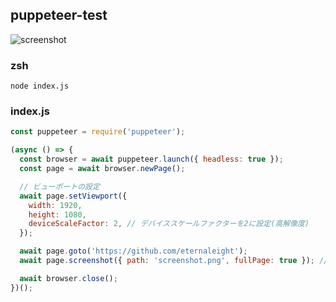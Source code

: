 ## puppeteer-test
![screenshot](https://github.com/eternaleight/puppteer-test/assets/96198088/27ea23c9-847d-4ef6-a53d-8e0d0ea6741e)

### zsh
```
node index.js
```

### index.js
```js
const puppeteer = require('puppeteer');

(async () => {
  const browser = await puppeteer.launch({ headless: true });
  const page = await browser.newPage();

  // ビューポートの設定
  await page.setViewport({
    width: 1920,
    height: 1080,
    deviceScaleFactor: 2, // デバイススケールファクターを2に設定(高解像度)
  });

  await page.goto('https://github.com/eternaleight');
  await page.screenshot({ path: 'screenshot.png', fullPage: true }); // fullPageオプションで全体のスクリーンショットを取得

  await browser.close();
})();
```
